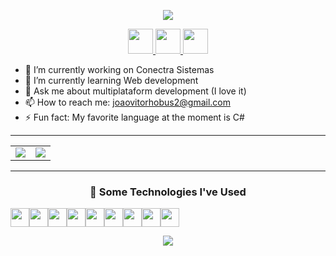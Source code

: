 <p align="center">
  <img src="https://capsule-render.vercel.app/api?type=waving&height=125&color=gradient&text=João%20here%20👋&animation=fadeIn"/>
</p>

<p align="center">
  <a href="https://www.instagram.com/JV.Hobus/">
    <img height="40" src="https://skillicons.dev/icons?i=instagram" />
  </a>
  <a href="https://github.com/miojo-dev">
    <img height="40" src="https://skillicons.dev/icons?i=github" />
  </a>
  <a href="https://medium.com/@joaovitorhobus2">
    <img height="40" src="https://uxwing.com/wp-content/themes/uxwing/download/brands-and-social-media/medium-logo-icon.png" />
  </a>
</p>

- 🔭 I’m currently working on Conectra Sistemas  
- 🌱 I’m currently learning Web development  
- 💬 Ask me about multiplataform development (I love it)  
- 📫 How to reach me: joaovitorhobus2@gmail.com  
- ⚡ Fun fact: My favorite language at the moment is C#  

---
<table width="100%" aling="center" border="0" cellspacing="0" cellpadding="0" style="border-collapse: collapse;">
  <tr>
    <td align="left" style="border: none;">
      <img src="https://spotify-github-profile.kittinanx.com/api/view.svg?uid=whbsxmx5fr8t12lbrci8us73c&cover_image=true&theme=novatorem&show_offline=false&background_color=121212&interchange=true&bar_color=53b14f&bar_color_cover=false"/>
    </td>
    <td align="right" style="border: none;">
      <picture>
        <source
          srcset="https://github-readme-stats.vercel.app/api/top-langs/?username=miojo-dev&layout=compact&theme=dark"
          media="(prefers-color-scheme: dark)"
        />
        <source
          srcset="https://github-readme-stats.vercel.app/api/top-langs/?username=miojo-dev&layout=compact"
          media="(prefers-color-scheme: light), (prefers-color-scheme: no-preference)"
        />
        <img src="https://github-readme-stats.vercel.app/api/top-langs/?username=miojo-dev&layout=compact" />
      </picture>
    </td>
  </tr>
</table>

---
<h3 align="center">
  🧪 Some Technologies I've Used
</h3>

<div style="display: flex;" align="center">
  <img height="30" src="https://img.shields.io/badge/.NET-5C2D91?style=for-the-badge&logo=.net&logoColor=white">

  <img height="30" src="https://img.shields.io/badge/c%23-%23239120.svg?style=for-the-badge&logo=csharp&logoColor=white">

  <img height="30" src="https://img.shields.io/badge/Flutter-%2302569B.svg?style=for-the-badge&logo=Flutter&logoColor=white">

  <img height="30" src="https://img.shields.io/badge/dart-%230175C2.svg?style=for-the-badge&logo=dart&logoColor=white">

  <img height="30" src="https://img.shields.io/badge/react-%2320232a.svg?style=for-the-badge&logo=react&logoColor=%2361DAFB">

  <img height="30" src="https://img.shields.io/badge/javascript-%23323330.svg?style=for-the-badge&logo=javascript&logoColor=%23F7DF1E">

  <img height="30" src="https://img.shields.io/badge/meteorjs-%23d74c4c.svg?style=for-the-badge&logo=meteor&logoColor=white">

  <img height="30" src="https://img.shields.io/badge/html5-%23E34F26.svg?style=for-the-badge&logo=html5&logoColor=white">

  <img height="30" src="https://img.shields.io/badge/css3-%231572B6.svg?style=for-the-badge&logo=css3&logoColor=white"/>
</div>

<p align="center">
  <img src="https://capsule-render.vercel.app/api?type=waving&color=gradient&height=125&section=footer"/>
</p>
